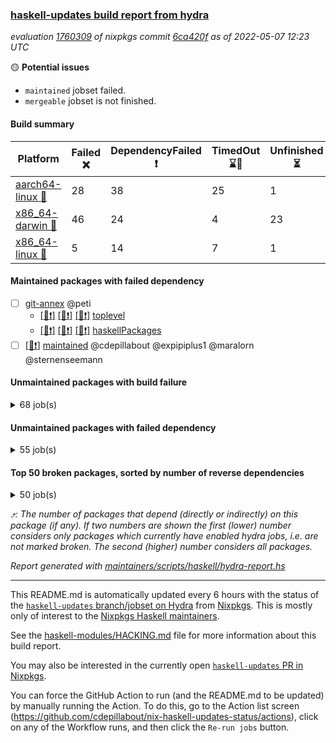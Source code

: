 ### [haskell-updates build report from hydra](https://hydra.nixos.org/jobset/nixpkgs/haskell-updates)
*evaluation [1760309](https://hydra.nixos.org/eval/1760309) of nixpkgs commit [6ca420f](https://github.com/NixOS/nixpkgs/commits/6ca420f7970bc686cce3be5debbd4cf16cfb112d) as of 2022-05-07 12:23 UTC*

:yellow_circle: **Potential issues**
  * `maintained` jobset failed.
  * `mergeable` jobset is not finished.

#### Build summary

 | Platform | Failed :x: | DependencyFailed :heavy_exclamation_mark: | TimedOut :hourglass::no_entry_sign: | Unfinished :hourglass_flowing_sand: | Success :heavy_check_mark: | 
 | --- | --- | --- | --- | --- | --- | 
 | [aarch64-linux :iphone:](https://hydra.nixos.org/eval/1760309?filter=.aarch64-linux) | 28 | 38 | 25 | 1 | 6189 | 
 | [x86_64-darwin :apple:](https://hydra.nixos.org/eval/1760309?filter=.x86_64-darwin) | 46 | 24 | 4 | 23 | 6126 | 
 | [x86_64-linux :penguin:](https://hydra.nixos.org/eval/1760309?filter=.x86_64-linux) | 5 | 14 | 7 | 1 | 6284 | 
#### Maintained packages with failed dependency
- [ ] [git-annex](https://hydra.nixos.org/eval/1760309?filter=git-annex) @peti
  - [[:iphone::heavy_exclamation_mark:]](https://hydra.nixos.org/build/175770029) [[:apple::heavy_exclamation_mark:]](https://hydra.nixos.org/build/175774902) [[:penguin::heavy_exclamation_mark:]](https://hydra.nixos.org/build/175769147) [toplevel](https://hydra.nixos.org/eval/1760309?filter=git-annex)
  - [[:iphone::heavy_exclamation_mark:]](https://hydra.nixos.org/build/175771526) [[:apple::heavy_exclamation_mark:]](https://hydra.nixos.org/build/175778487) [[:penguin::heavy_exclamation_mark:]](https://hydra.nixos.org/build/175776205) [haskellPackages](https://hydra.nixos.org/eval/1760309?filter=haskellPackages.git-annex)
- [ ] [[:penguin::heavy_exclamation_mark:]](https://hydra.nixos.org/build/175945032) [maintained](https://hydra.nixos.org/eval/1760309?filter=maintained) @cdepillabout @expipiplus1 @maralorn @sternenseemann
#### Unmaintained packages with build failure
<details><summary>68 job(s) </summary>

- [ ] [[:iphone::heavy_check_mark:]](https://hydra.nixos.org/build/175774500) [[:apple::x:]](https://hydra.nixos.org/build/175769244) [[:penguin::heavy_check_mark:]](https://hydra.nixos.org/build/175780585) [haskellPackages.di-core](https://hydra.nixos.org/eval/1760309?filter=haskellPackages.di-core)  :arrow_heading_up: 8 | 11
- [ ] [[:iphone::x:]](https://hydra.nixos.org/build/175779628) [[:apple::heavy_check_mark:]](https://hydra.nixos.org/build/175769973) [[:penguin::heavy_check_mark:]](https://hydra.nixos.org/build/175771168) [haskellPackages.OrderedBits](https://hydra.nixos.org/eval/1760309?filter=haskellPackages.OrderedBits)  :arrow_heading_up: 5 | 36
- [ ] [[:iphone::x:]](https://hydra.nixos.org/build/175771374) [[:apple::heavy_check_mark:]](https://hydra.nixos.org/build/175771665) [[:penguin::heavy_check_mark:]](https://hydra.nixos.org/build/175779433) [haskellPackages.hw-json-simd](https://hydra.nixos.org/eval/1760309?filter=haskellPackages.hw-json-simd)  :arrow_heading_up: 2 | 8
- [ ] [[:iphone::x:]](https://hydra.nixos.org/build/175770672) [[:apple::heavy_check_mark:]](https://hydra.nixos.org/build/175771523) [[:penguin::heavy_check_mark:]](https://hydra.nixos.org/build/175775405) [haskellPackages.hw-simd](https://hydra.nixos.org/eval/1760309?filter=haskellPackages.hw-simd)  :arrow_heading_up: 2 | 8
- [ ] [[:iphone::x:]](https://hydra.nixos.org/build/175771896) [[:apple::heavy_check_mark:]](https://hydra.nixos.org/build/175774583) [[:penguin::heavy_check_mark:]](https://hydra.nixos.org/build/175768569) [haskellPackages.linnet](https://hydra.nixos.org/eval/1760309?filter=haskellPackages.linnet)  :arrow_heading_up: 2 | 2
- [ ] [[:iphone::x:]](https://hydra.nixos.org/build/175779290) [[:apple::heavy_check_mark:]](https://hydra.nixos.org/build/175778076) [[:penguin::heavy_check_mark:]](https://hydra.nixos.org/build/175770355) [haskellPackages.quic](https://hydra.nixos.org/eval/1760309?filter=haskellPackages.quic)  :arrow_heading_up: 2 | 2
- [ ] [[:iphone::x:]](https://hydra.nixos.org/build/175772259) [[:apple::heavy_check_mark:]](https://hydra.nixos.org/build/175778700) [[:penguin::heavy_check_mark:]](https://hydra.nixos.org/build/175774472) [haskellPackages.acid-state](https://hydra.nixos.org/eval/1760309?filter=haskellPackages.acid-state)  :arrow_heading_up: 1 | 28
- [ ] [[:iphone::x:]](https://hydra.nixos.org/build/175422641) [[:apple::heavy_check_mark:]](https://hydra.nixos.org/build/175411153) [[:penguin::heavy_check_mark:]](https://hydra.nixos.org/build/175414588) [haskellPackages.freetype2](https://hydra.nixos.org/eval/1760309?filter=haskellPackages.freetype2)  :arrow_heading_up: 1 | 8
- [ ] [[:iphone::heavy_check_mark:]](https://hydra.nixos.org/build/175774111) [[:apple::x:]](https://hydra.nixos.org/build/175776487) [[:penguin::heavy_check_mark:]](https://hydra.nixos.org/build/175779788) [haskellPackages.free-vector-spaces](https://hydra.nixos.org/eval/1760309?filter=haskellPackages.free-vector-spaces)  :arrow_heading_up: 1 | 7
- [ ] [[:iphone::x:]](https://hydra.nixos.org/build/175407589) [[:apple::heavy_check_mark:]](https://hydra.nixos.org/build/175408814) [[:penguin::heavy_check_mark:]](https://hydra.nixos.org/build/175419959) [haskellPackages.long-double](https://hydra.nixos.org/eval/1760309?filter=haskellPackages.long-double)  :arrow_heading_up: 1 | 2
- [ ] [[:iphone::x:]](https://hydra.nixos.org/build/175407512) [[:apple::hourglass_flowing_sand:]](https://hydra.nixos.org/build/175414823) [[:penguin::heavy_check_mark:]](https://hydra.nixos.org/build/175421308) [haskellPackages.easytensor](https://hydra.nixos.org/eval/1760309?filter=haskellPackages.easytensor)  :arrow_heading_up: 1 | 1
- [ ] [[:iphone::heavy_check_mark:]](https://hydra.nixos.org/build/175773209) [[:apple::x:]](https://hydra.nixos.org/build/175770884) [[:penguin::heavy_check_mark:]](https://hydra.nixos.org/build/175777927) [haskellPackages.grab](https://hydra.nixos.org/eval/1760309?filter=haskellPackages.grab)  :arrow_heading_up: 1 | 1
- [ ] [[:iphone::x:]](https://hydra.nixos.org/build/175774083) [[:apple::heavy_check_mark:]](https://hydra.nixos.org/build/175775916) [[:penguin::heavy_check_mark:]](https://hydra.nixos.org/build/175775475) [haskellPackages.kazura-queue](https://hydra.nixos.org/eval/1760309?filter=haskellPackages.kazura-queue)  :arrow_heading_up: 1 | 1
- [ ] [[:iphone::x:]](https://hydra.nixos.org/build/175416706) [[:apple::heavy_check_mark:]](https://hydra.nixos.org/build/175412531) [[:penguin::heavy_check_mark:]](https://hydra.nixos.org/build/175406586) [haskellPackages.nlopt-haskell](https://hydra.nixos.org/eval/1760309?filter=haskellPackages.nlopt-haskell)  :arrow_heading_up: 1 | 1
- [ ] [[:iphone::x:]](https://hydra.nixos.org/build/175776546) [[:apple::heavy_check_mark:]](https://hydra.nixos.org/build/175773508) [[:penguin::heavy_check_mark:]](https://hydra.nixos.org/build/175777903) [haskellPackages.swisstable](https://hydra.nixos.org/eval/1760309?filter=haskellPackages.swisstable)  :arrow_heading_up: 1 | 1
- [ ] [[:iphone::x:]](https://hydra.nixos.org/build/175419597) [[:apple::heavy_check_mark:]](https://hydra.nixos.org/build/175423457) [[:penguin::heavy_check_mark:]](https://hydra.nixos.org/build/175412642) [haskellPackages.unicode-properties](https://hydra.nixos.org/eval/1760309?filter=haskellPackages.unicode-properties)  :arrow_heading_up: 1 | 1
- [ ] [[:iphone::heavy_check_mark:]](https://hydra.nixos.org/build/175780663) [[:apple::x:]](https://hydra.nixos.org/build/175770603) [[:penguin::heavy_check_mark:]](https://hydra.nixos.org/build/175779764) [haskellPackages.zip](https://hydra.nixos.org/eval/1760309?filter=haskellPackages.zip)  :arrow_heading_up: 0 | 5
- [ ] [[:iphone::heavy_check_mark:]](https://hydra.nixos.org/build/175768701) [[:apple::x:]](https://hydra.nixos.org/build/175774561) [[:penguin::heavy_check_mark:]](https://hydra.nixos.org/build/175774819) [haskellPackages.PyF](https://hydra.nixos.org/eval/1760309?filter=haskellPackages.PyF)  :arrow_heading_up: 0 | 4
- [ ] [[:iphone::heavy_check_mark:]](https://hydra.nixos.org/build/175420847) [[:apple::x:]](https://hydra.nixos.org/build/175418644) [[:penguin::heavy_check_mark:]](https://hydra.nixos.org/build/175418034) [haskellPackages.hmidi](https://hydra.nixos.org/eval/1760309?filter=haskellPackages.hmidi)  :arrow_heading_up: 0 | 4
- [ ] [[:iphone::heavy_check_mark:]](https://hydra.nixos.org/build/175775809) [[:apple::x:]](https://hydra.nixos.org/build/175773495) [[:penguin::heavy_check_mark:]](https://hydra.nixos.org/build/175778326) [haskellPackages.posix-socket](https://hydra.nixos.org/eval/1760309?filter=haskellPackages.posix-socket)  :arrow_heading_up: 0 | 2
- [ ] [[:iphone::x:]](https://hydra.nixos.org/build/175772183) [[:apple::x:]](https://hydra.nixos.org/build/175771767) [[:penguin::x:]](https://hydra.nixos.org/build/175778428) [haskellPackages.alfred-margaret](https://hydra.nixos.org/eval/1760309?filter=haskellPackages.alfred-margaret)  :arrow_heading_up: 0 | 1
- [ ] [[:iphone::x:]](https://hydra.nixos.org/build/175770133) [[:apple::hourglass_flowing_sand:]](https://hydra.nixos.org/build/175769004) [[:penguin::x:]](https://hydra.nixos.org/build/175771978) [haskellPackages.dbmigrations](https://hydra.nixos.org/eval/1760309?filter=haskellPackages.dbmigrations)  :arrow_heading_up: 0 | 1
- [ ] [[:iphone::heavy_check_mark:]](https://hydra.nixos.org/build/175778766) [[:apple::x:]](https://hydra.nixos.org/build/175780535) [[:penguin::heavy_check_mark:]](https://hydra.nixos.org/build/175775472) [haskellPackages.gi-gdkx11](https://hydra.nixos.org/eval/1760309?filter=haskellPackages.gi-gdkx11)  :arrow_heading_up: 0 | 1
- [ ] [[:iphone::heavy_check_mark:]](https://hydra.nixos.org/build/175772547) [[:apple::x:]](https://hydra.nixos.org/build/175774177) [[:penguin::heavy_check_mark:]](https://hydra.nixos.org/build/175773425) [haskellPackages.hmatrix-morpheus](https://hydra.nixos.org/eval/1760309?filter=haskellPackages.hmatrix-morpheus)  :arrow_heading_up: 0 | 1
- [ ] [[:iphone::heavy_check_mark:]](https://hydra.nixos.org/build/175408395) [[:apple::x:]](https://hydra.nixos.org/build/175409175) [[:penguin::heavy_check_mark:]](https://hydra.nixos.org/build/175409639) [haskellPackages.huckleberry](https://hydra.nixos.org/eval/1760309?filter=haskellPackages.huckleberry)  :arrow_heading_up: 0 | 1
- [ ] [[:iphone::x:]](https://hydra.nixos.org/build/175411615) [[:apple::heavy_check_mark:]](https://hydra.nixos.org/build/175423220) [[:penguin::heavy_check_mark:]](https://hydra.nixos.org/build/175411596) [haskellPackages.picosat](https://hydra.nixos.org/eval/1760309?filter=haskellPackages.picosat)  :arrow_heading_up: 0 | 1
- [ ] [[:iphone::heavy_check_mark:]](https://hydra.nixos.org/build/175415095) [[:apple::x:]](https://hydra.nixos.org/build/175419099) [[:penguin::heavy_check_mark:]](https://hydra.nixos.org/build/175415572) [haskellPackages.select](https://hydra.nixos.org/eval/1760309?filter=haskellPackages.select)  :arrow_heading_up: 0 | 1
- [ ] [[:iphone::heavy_check_mark:]](https://hydra.nixos.org/build/175774215) [[:apple::x:]](https://hydra.nixos.org/build/175777564) [[:penguin::heavy_check_mark:]](https://hydra.nixos.org/build/175778717) [haskellPackages.sysinfo](https://hydra.nixos.org/eval/1760309?filter=haskellPackages.sysinfo)  :arrow_heading_up: 0 | 1
- [ ] [[:iphone::heavy_check_mark:]](https://hydra.nixos.org/build/175771925) [[:apple::x:]](https://hydra.nixos.org/build/175773844) [[:penguin::heavy_check_mark:]](https://hydra.nixos.org/build/175779426) [haskellPackages.FractalArt](https://hydra.nixos.org/eval/1760309?filter=haskellPackages.FractalArt) 
- [ ] [[:iphone::x:]](https://hydra.nixos.org/build/175774905) [[:apple::x:]](https://hydra.nixos.org/build/175776530) [[:penguin::x:]](https://hydra.nixos.org/build/175773749) [haskellPackages.HangmanAscii](https://hydra.nixos.org/eval/1760309?filter=haskellPackages.HangmanAscii) 
- [ ] [[:iphone::x:]](https://hydra.nixos.org/build/175419965) [[:apple::heavy_check_mark:]](https://hydra.nixos.org/build/175422867) [[:penguin::heavy_check_mark:]](https://hydra.nixos.org/build/175414993) [haskellPackages.HsASA](https://hydra.nixos.org/eval/1760309?filter=haskellPackages.HsASA) 
- [ ] [[:iphone::heavy_check_mark:]](https://hydra.nixos.org/build/175769965) [[:apple::x:]](https://hydra.nixos.org/build/175778036) [[:penguin::heavy_check_mark:]](https://hydra.nixos.org/build/175780233) [haskellPackages.chiphunk](https://hydra.nixos.org/eval/1760309?filter=haskellPackages.chiphunk) 
- [ ] [[:iphone::x:]](https://hydra.nixos.org/build/175769517) [[:apple::heavy_check_mark:]](https://hydra.nixos.org/build/175774782) [[:penguin::heavy_check_mark:]](https://hydra.nixos.org/build/175775566) [haskellPackages.comfort-fftw](https://hydra.nixos.org/eval/1760309?filter=haskellPackages.comfort-fftw) 
- [ ] [[:iphone::heavy_check_mark:]](https://hydra.nixos.org/build/175772461) [[:apple::x:]](https://hydra.nixos.org/build/175780416) [[:penguin::heavy_check_mark:]](https://hydra.nixos.org/build/175777931) [haskellPackages.diskhash](https://hydra.nixos.org/eval/1760309?filter=haskellPackages.diskhash) 
- [ ] [[:iphone::heavy_check_mark:]](https://hydra.nixos.org/build/175417361) [[:apple::x:]](https://hydra.nixos.org/build/175413515) [[:penguin::heavy_check_mark:]](https://hydra.nixos.org/build/175422991) [haskellPackages.fudgets](https://hydra.nixos.org/eval/1760309?filter=haskellPackages.fudgets) 
- [ ] [[:iphone::heavy_check_mark:]](https://hydra.nixos.org/build/175776779) [[:apple::x:]](https://hydra.nixos.org/build/175775787) [[:penguin::heavy_check_mark:]](https://hydra.nixos.org/build/175769696) [haskellPackages.gerrit](https://hydra.nixos.org/eval/1760309?filter=haskellPackages.gerrit) 
- [ ] [[:iphone::heavy_check_mark:]](https://hydra.nixos.org/build/175406057) [[:apple::x:]](https://hydra.nixos.org/build/175410960) [[:penguin::heavy_check_mark:]](https://hydra.nixos.org/build/175406261) [haskellPackages.ghc-gc-hook](https://hydra.nixos.org/eval/1760309?filter=haskellPackages.ghc-gc-hook) 
- [ ] [[:apple::x:]](https://hydra.nixos.org/build/175776537) [haskellPackages.gi-gtkosxapplication](https://hydra.nixos.org/eval/1760309?filter=haskellPackages.gi-gtkosxapplication) 
- [ ] [[:iphone::x:]](https://hydra.nixos.org/build/175406342) [[:penguin::heavy_check_mark:]](https://hydra.nixos.org/build/175417328) [haskellPackages.gnome-keyring](https://hydra.nixos.org/eval/1760309?filter=haskellPackages.gnome-keyring) 
- [ ] [[:apple::x:]](https://hydra.nixos.org/build/175770213) [haskellPackages.gtk-mac-integration](https://hydra.nixos.org/eval/1760309?filter=haskellPackages.gtk-mac-integration) 
- [ ] [[:iphone::heavy_check_mark:]](https://hydra.nixos.org/build/175772925) [[:apple::x:]](https://hydra.nixos.org/build/175772316) [[:penguin::heavy_check_mark:]](https://hydra.nixos.org/build/175772252) [haskellPackages.gtk-traymanager](https://hydra.nixos.org/eval/1760309?filter=haskellPackages.gtk-traymanager) 
- [ ] [[:apple::x:]](https://hydra.nixos.org/build/175777883) [haskellPackages.gtk3-mac-integration](https://hydra.nixos.org/eval/1760309?filter=haskellPackages.gtk3-mac-integration) 
- [ ] [[:iphone::heavy_check_mark:]](https://hydra.nixos.org/build/175408271) [[:apple::x:]](https://hydra.nixos.org/build/175412729) [[:penguin::heavy_check_mark:]](https://hydra.nixos.org/build/175421059) [haskellPackages.hid](https://hydra.nixos.org/eval/1760309?filter=haskellPackages.hid) 
- [ ] [[:iphone::heavy_check_mark:]](https://hydra.nixos.org/build/175769737) [[:apple::x:]](https://hydra.nixos.org/build/175779876) [[:penguin::heavy_check_mark:]](https://hydra.nixos.org/build/175769196) [haskellPackages.hinotify-conduit](https://hydra.nixos.org/eval/1760309?filter=haskellPackages.hinotify-conduit) 
- [ ] [[:iphone::x:]](https://hydra.nixos.org/build/175773823) [[:apple::x:]](https://hydra.nixos.org/build/175777838) [[:penguin::heavy_check_mark:]](https://hydra.nixos.org/build/175776242) [haskellPackages.hssh](https://hydra.nixos.org/eval/1760309?filter=haskellPackages.hssh) 
- [ ] [[:iphone::heavy_check_mark:]](https://hydra.nixos.org/build/175407111) [[:apple::x:]](https://hydra.nixos.org/build/175421457) [[:penguin::heavy_check_mark:]](https://hydra.nixos.org/build/175412693) [haskellPackages.hsshellscript](https://hydra.nixos.org/eval/1760309?filter=haskellPackages.hsshellscript) 
- [ ] [[:iphone::heavy_check_mark:]](https://hydra.nixos.org/build/175769492) [[:apple::x:]](https://hydra.nixos.org/build/175780093) [[:penguin::heavy_check_mark:]](https://hydra.nixos.org/build/175769080) [haskellPackages.ipcvar](https://hydra.nixos.org/eval/1760309?filter=haskellPackages.ipcvar) 
- [ ] [[:iphone::x:]](https://hydra.nixos.org/build/175772532) [[:apple::heavy_check_mark:]](https://hydra.nixos.org/build/175772644) [[:penguin::heavy_check_mark:]](https://hydra.nixos.org/build/175777272) [haskellPackages.jammittools](https://hydra.nixos.org/eval/1760309?filter=haskellPackages.jammittools) 
- [ ] [[:iphone::x:]](https://hydra.nixos.org/build/175779362) [[:apple::x:]](https://hydra.nixos.org/build/175780350) [[:penguin::x:]](https://hydra.nixos.org/build/175776742) [haskellPackages.layout-rules](https://hydra.nixos.org/eval/1760309?filter=haskellPackages.layout-rules) 
- [ ] [[:iphone::heavy_check_mark:]](https://hydra.nixos.org/build/175416312) [[:apple::x:]](https://hydra.nixos.org/build/175418511) [[:penguin::heavy_check_mark:]](https://hydra.nixos.org/build/175417416) [haskellPackages.linux-framebuffer](https://hydra.nixos.org/eval/1760309?filter=haskellPackages.linux-framebuffer) 
- [ ] [[:iphone::heavy_check_mark:]](https://hydra.nixos.org/build/175774996) [[:apple::x:]](https://hydra.nixos.org/build/175778031) [[:penguin::heavy_check_mark:]](https://hydra.nixos.org/build/175776067) [haskellPackages.mediawiki2latex](https://hydra.nixos.org/eval/1760309?filter=haskellPackages.mediawiki2latex) 
- [ ] [[:iphone::heavy_check_mark:]](https://hydra.nixos.org/build/175771910) [[:apple::x:]](https://hydra.nixos.org/build/175769666) [[:penguin::heavy_check_mark:]](https://hydra.nixos.org/build/175773537) [haskellPackages.mercury-api](https://hydra.nixos.org/eval/1760309?filter=haskellPackages.mercury-api) 
- [ ] [[:iphone::heavy_check_mark:]](https://hydra.nixos.org/build/175775794) [[:apple::x:]](https://hydra.nixos.org/build/175780431) [[:penguin::heavy_check_mark:]](https://hydra.nixos.org/build/175777885) [haskellPackages.nano-cryptr](https://hydra.nixos.org/eval/1760309?filter=haskellPackages.nano-cryptr) 
- [ ] [[:iphone::heavy_check_mark:]](https://hydra.nixos.org/build/175769659) [[:apple::x:]](https://hydra.nixos.org/build/175770596) [[:penguin::heavy_check_mark:]](https://hydra.nixos.org/build/175774974) [haskellPackages.persistent-pagination](https://hydra.nixos.org/eval/1760309?filter=haskellPackages.persistent-pagination) 
- [ ] [[:iphone::heavy_check_mark:]](https://hydra.nixos.org/build/175776860) [[:apple::x:]](https://hydra.nixos.org/build/175780263) [[:penguin::heavy_check_mark:]](https://hydra.nixos.org/build/175777409) [haskellPackages.phatsort](https://hydra.nixos.org/eval/1760309?filter=haskellPackages.phatsort) 
- [ ] [[:iphone::heavy_check_mark:]](https://hydra.nixos.org/build/175775951) [[:apple::x:]](https://hydra.nixos.org/build/175780006) [[:penguin::heavy_check_mark:]](https://hydra.nixos.org/build/175778678) [haskellPackages.ping-wrapper](https://hydra.nixos.org/eval/1760309?filter=haskellPackages.ping-wrapper) 
- [ ] [[:iphone::x:]](https://hydra.nixos.org/build/175771360) [[:apple::x:]](https://hydra.nixos.org/build/175777536) [[:penguin::x:]](https://hydra.nixos.org/build/175780757) [haskellPackages.podenv](https://hydra.nixos.org/eval/1760309?filter=haskellPackages.podenv) 
- [ ] [[:iphone::heavy_check_mark:]](https://hydra.nixos.org/build/175770992) [[:apple::x:]](https://hydra.nixos.org/build/175773091) [[:penguin::heavy_check_mark:]](https://hydra.nixos.org/build/175776014) [haskellPackages.posix-timer](https://hydra.nixos.org/eval/1760309?filter=haskellPackages.posix-timer) 
- [ ] [[:iphone::heavy_check_mark:]](https://hydra.nixos.org/build/175774520) [[:apple::x:]](https://hydra.nixos.org/build/175772140) [[:penguin::heavy_check_mark:]](https://hydra.nixos.org/build/175778818) [haskellPackages.pthread](https://hydra.nixos.org/eval/1760309?filter=haskellPackages.pthread) 
- [ ] [[:iphone::heavy_check_mark:]](https://hydra.nixos.org/build/175776306) [[:apple::x:]](https://hydra.nixos.org/build/175771352) [[:penguin::heavy_check_mark:]](https://hydra.nixos.org/build/175770467) [haskellPackages.reserve](https://hydra.nixos.org/eval/1760309?filter=haskellPackages.reserve) 
- [ ] [[:iphone::x:]](https://hydra.nixos.org/build/175406350) [[:apple::heavy_check_mark:]](https://hydra.nixos.org/build/175410386) [[:penguin::heavy_check_mark:]](https://hydra.nixos.org/build/175409594) [haskellPackages.risc386](https://hydra.nixos.org/eval/1760309?filter=haskellPackages.risc386) 
- [ ] [[:iphone::heavy_check_mark:]](https://hydra.nixos.org/build/175424721) [[:apple::x:]](https://hydra.nixos.org/build/175406163) [[:penguin::heavy_check_mark:]](https://hydra.nixos.org/build/175413241) [haskellPackages.shared-memory](https://hydra.nixos.org/eval/1760309?filter=haskellPackages.shared-memory) 
- [ ] [[:iphone::heavy_check_mark:]](https://hydra.nixos.org/build/175770354) [[:apple::x:]](https://hydra.nixos.org/build/175770070) [[:penguin::hourglass::no_entry_sign:]](https://hydra.nixos.org/build/175779376) [haskellPackages.skews](https://hydra.nixos.org/eval/1760309?filter=haskellPackages.skews) 
- [ ] [[:iphone::x:]](https://hydra.nixos.org/build/175774409) [[:apple::x:]](https://hydra.nixos.org/build/175774040) [[:penguin::heavy_check_mark:]](https://hydra.nixos.org/build/175778604) [haskellPackages.slugify](https://hydra.nixos.org/eval/1760309?filter=haskellPackages.slugify) 
- [ ] [[:iphone::heavy_check_mark:]](https://hydra.nixos.org/build/175769814) [[:apple::x:]](https://hydra.nixos.org/build/175774789) [[:penguin::heavy_check_mark:]](https://hydra.nixos.org/build/175777684) [haskellPackages.tailfile-hinotify](https://hydra.nixos.org/eval/1760309?filter=haskellPackages.tailfile-hinotify) 
- [ ] [[:iphone::x:]](https://hydra.nixos.org/build/175413577) [[:apple::heavy_check_mark:]](https://hydra.nixos.org/build/175413612) [[:penguin::heavy_check_mark:]](https://hydra.nixos.org/build/175419261) [haskellPackages.wiringPi](https://hydra.nixos.org/eval/1760309?filter=haskellPackages.wiringPi) 
- [ ] [[:iphone::x:]](https://hydra.nixos.org/build/175423380) [[:apple::heavy_check_mark:]](https://hydra.nixos.org/build/175413613) [[:penguin::heavy_check_mark:]](https://hydra.nixos.org/build/175409244) [haskellPackages.x86-64bit](https://hydra.nixos.org/eval/1760309?filter=haskellPackages.x86-64bit) 
- [ ] [[:iphone::heavy_check_mark:]](https://hydra.nixos.org/build/175421952) [[:apple::x:]](https://hydra.nixos.org/build/175410896) [[:penguin::heavy_check_mark:]](https://hydra.nixos.org/build/175409358) [haskellPackages.zot](https://hydra.nixos.org/eval/1760309?filter=haskellPackages.zot) 
</details>

#### Unmaintained packages with failed dependency
<details><summary>55 job(s) </summary>

- [ ] [[:iphone::heavy_check_mark:]](https://hydra.nixos.org/build/175773860) [[:apple::heavy_exclamation_mark:]](https://hydra.nixos.org/build/175774444) [[:penguin::heavy_check_mark:]](https://hydra.nixos.org/build/175769555) [haskellPackages.di-handle](https://hydra.nixos.org/eval/1760309?filter=haskellPackages.di-handle)  :arrow_heading_up: 6 | 9
- [ ] [[:iphone::heavy_check_mark:]](https://hydra.nixos.org/build/175778795) [[:apple::heavy_exclamation_mark:]](https://hydra.nixos.org/build/175769938) [[:penguin::heavy_check_mark:]](https://hydra.nixos.org/build/175769457) [haskellPackages.di-monad](https://hydra.nixos.org/eval/1760309?filter=haskellPackages.di-monad)  :arrow_heading_up: 6 | 9
- [ ] [[:iphone::heavy_check_mark:]](https://hydra.nixos.org/build/175779011) [[:apple::heavy_exclamation_mark:]](https://hydra.nixos.org/build/175773567) [[:penguin::heavy_check_mark:]](https://hydra.nixos.org/build/175779105) [haskellPackages.di-df1](https://hydra.nixos.org/eval/1760309?filter=haskellPackages.di-df1)  :arrow_heading_up: 5 | 8
- [ ] [[:iphone::heavy_exclamation_mark:]](https://hydra.nixos.org/build/175775246) [[:apple::heavy_check_mark:]](https://hydra.nixos.org/build/175773195) [[:penguin::heavy_check_mark:]](https://hydra.nixos.org/build/175772152) [haskellPackages.PrimitiveArray](https://hydra.nixos.org/eval/1760309?filter=haskellPackages.PrimitiveArray)  :arrow_heading_up: 4 | 35
- [ ] [[:iphone::heavy_exclamation_mark:]](https://hydra.nixos.org/build/175777504) [[:apple::heavy_check_mark:]](https://hydra.nixos.org/build/175776535) [[:penguin::heavy_check_mark:]](https://hydra.nixos.org/build/175780358) [haskellPackages.BiobaseTypes](https://hydra.nixos.org/eval/1760309?filter=haskellPackages.BiobaseTypes)  :arrow_heading_up: 3 | 21
- [ ] [[:iphone::heavy_exclamation_mark:]](https://hydra.nixos.org/build/175773396) [[:apple::heavy_check_mark:]](https://hydra.nixos.org/build/175773926) [[:penguin::heavy_check_mark:]](https://hydra.nixos.org/build/175779075) [haskellPackages.BiobaseENA](https://hydra.nixos.org/eval/1760309?filter=haskellPackages.BiobaseENA)  :arrow_heading_up: 1 | 18
- [ ] [[:iphone::heavy_check_mark:]](https://hydra.nixos.org/build/175773096) [[:apple::heavy_exclamation_mark:]](https://hydra.nixos.org/build/175775283) [[:penguin::heavy_check_mark:]](https://hydra.nixos.org/build/175777586) [haskellPackages.di-polysemy](https://hydra.nixos.org/eval/1760309?filter=haskellPackages.di-polysemy)  :arrow_heading_up: 1 | 4
- [ ] [hoogle](https://hydra.nixos.org/eval/1760309?filter=hoogle)  :arrow_heading_up: 1 | 2
  - [[:iphone::heavy_check_mark:]](https://hydra.nixos.org/build/175769729) [[:apple::heavy_check_mark:]](https://hydra.nixos.org/build/175778206) [[:penguin::heavy_check_mark:]](https://hydra.nixos.org/build/175775737) [haskell.packages.ghc8107](https://hydra.nixos.org/eval/1760309?filter=haskell.packages.ghc8107.hoogle)
  - [[:iphone::heavy_check_mark:]](https://hydra.nixos.org/build/175778033) [[:apple::heavy_check_mark:]](https://hydra.nixos.org/build/175776732) [[:penguin::heavy_check_mark:]](https://hydra.nixos.org/build/175776154) [haskell.packages.ghc884](https://hydra.nixos.org/eval/1760309?filter=haskell.packages.ghc884.hoogle)
  - [[:iphone::heavy_check_mark:]](https://hydra.nixos.org/build/175768582) [[:apple::heavy_check_mark:]](https://hydra.nixos.org/build/175778501) [[:penguin::heavy_check_mark:]](https://hydra.nixos.org/build/175774035) [haskell.packages.ghc902](https://hydra.nixos.org/eval/1760309?filter=haskell.packages.ghc902.hoogle)
  - [[:iphone::heavy_exclamation_mark:]](https://hydra.nixos.org/build/175775447) [[:apple::heavy_check_mark:]](https://hydra.nixos.org/build/175774151) [[:penguin::heavy_check_mark:]](https://hydra.nixos.org/build/175772095) [haskell.packages.ghc922](https://hydra.nixos.org/eval/1760309?filter=haskell.packages.ghc922.hoogle)
  - [[:iphone::heavy_check_mark:]](https://hydra.nixos.org/build/175777540) [[:apple::heavy_check_mark:]](https://hydra.nixos.org/build/175772065) [[:penguin::heavy_check_mark:]](https://hydra.nixos.org/build/175774289) [haskellPackages](https://hydra.nixos.org/eval/1760309?filter=haskellPackages.hoogle)
- [ ] [[:iphone::heavy_exclamation_mark:]](https://hydra.nixos.org/build/175770563) [[:penguin::heavy_exclamation_mark:]](https://hydra.nixos.org/build/175770651) [haskellPackages.hbro](https://hydra.nixos.org/eval/1760309?filter=haskellPackages.hbro)  :arrow_heading_up: 1 | 1
- [ ] [[:iphone::heavy_exclamation_mark:]](https://hydra.nixos.org/build/175779522) [[:apple::heavy_check_mark:]](https://hydra.nixos.org/build/175779550) [[:penguin::heavy_check_mark:]](https://hydra.nixos.org/build/175772053) [haskellPackages.http3](https://hydra.nixos.org/eval/1760309?filter=haskellPackages.http3)  :arrow_heading_up: 1 | 1
- [ ] [[:iphone::heavy_check_mark:]](https://hydra.nixos.org/build/175770431) [[:apple::heavy_exclamation_mark:]](https://hydra.nixos.org/build/175774957) [[:penguin::heavy_check_mark:]](https://hydra.nixos.org/build/175779080) [haskellPackages.moto](https://hydra.nixos.org/eval/1760309?filter=haskellPackages.moto)  :arrow_heading_up: 1 | 1
- [ ] [[:iphone::heavy_check_mark:]](https://hydra.nixos.org/build/175774890) [[:apple::heavy_exclamation_mark:]](https://hydra.nixos.org/build/175775987) [[:penguin::hourglass::no_entry_sign:]](https://hydra.nixos.org/build/175776606) [haskellPackages.wss-client](https://hydra.nixos.org/eval/1760309?filter=haskellPackages.wss-client)  :arrow_heading_up: 1 | 1
- [ ] [[:iphone::heavy_exclamation_mark:]](https://hydra.nixos.org/build/175776557) [[:apple::heavy_check_mark:]](https://hydra.nixos.org/build/175769438) [[:penguin::heavy_check_mark:]](https://hydra.nixos.org/build/175773308) [haskellPackages.BiobaseXNA](https://hydra.nixos.org/eval/1760309?filter=haskellPackages.BiobaseXNA)  :arrow_heading_up: 0 | 17
- [ ] [[:iphone::heavy_exclamation_mark:]](https://hydra.nixos.org/build/175778575) [[:apple::heavy_check_mark:]](https://hydra.nixos.org/build/175780114) [[:penguin::heavy_check_mark:]](https://hydra.nixos.org/build/175778947) [haskellPackages.hw-json-standard-cursor](https://hydra.nixos.org/eval/1760309?filter=haskellPackages.hw-json-standard-cursor)  :arrow_heading_up: 0 | 6
- [ ] [[:iphone::heavy_exclamation_mark:]](https://hydra.nixos.org/build/175777970) [[:apple::heavy_check_mark:]](https://hydra.nixos.org/build/175770050) [[:penguin::heavy_check_mark:]](https://hydra.nixos.org/build/175774821) [haskellPackages.hw-json-simple-cursor](https://hydra.nixos.org/eval/1760309?filter=haskellPackages.hw-json-simple-cursor)  :arrow_heading_up: 0 | 4
- [ ] [[:iphone::heavy_exclamation_mark:]](https://hydra.nixos.org/build/175776115) [[:apple::heavy_check_mark:]](https://hydra.nixos.org/build/175780131) [[:penguin::heavy_check_mark:]](https://hydra.nixos.org/build/175773834) [haskellPackages.BiobaseFasta](https://hydra.nixos.org/eval/1760309?filter=haskellPackages.BiobaseFasta)  :arrow_heading_up: 0 | 3
- [ ] [[:iphone::heavy_exclamation_mark:]](https://hydra.nixos.org/build/175776793) [[:apple::heavy_check_mark:]](https://hydra.nixos.org/build/175772027) [[:penguin::heavy_check_mark:]](https://hydra.nixos.org/build/175769780) [haskellPackages.hw-dsv](https://hydra.nixos.org/eval/1760309?filter=haskellPackages.hw-dsv)  :arrow_heading_up: 0 | 3
- [ ] [[:iphone::heavy_check_mark:]](https://hydra.nixos.org/build/175779557) [[:apple::heavy_exclamation_mark:]](https://hydra.nixos.org/build/175775095) [[:penguin::heavy_check_mark:]](https://hydra.nixos.org/build/175777994) [haskellPackages.di](https://hydra.nixos.org/eval/1760309?filter=haskellPackages.di)  :arrow_heading_up: 0 | 2
- [ ] [[:iphone::heavy_check_mark:]](https://hydra.nixos.org/build/175768815) [[:apple::heavy_exclamation_mark:]](https://hydra.nixos.org/build/175776872) [[:penguin::heavy_check_mark:]](https://hydra.nixos.org/build/175779142) [haskellPackages.dde](https://hydra.nixos.org/eval/1760309?filter=haskellPackages.dde)  :arrow_heading_up: 0 | 1
- [ ] [[:iphone::heavy_exclamation_mark:]](https://hydra.nixos.org/build/175776490) [[:apple::heavy_exclamation_mark:]](https://hydra.nixos.org/build/175771040) [[:penguin::heavy_exclamation_mark:]](https://hydra.nixos.org/build/175771678) [haskellPackages.GuiHaskell](https://hydra.nixos.org/eval/1760309?filter=haskellPackages.GuiHaskell) 
- [ ] [[:iphone::heavy_exclamation_mark:]](https://hydra.nixos.org/build/175777484) [[:apple::heavy_exclamation_mark:]](https://hydra.nixos.org/build/175778047) [[:penguin::heavy_exclamation_mark:]](https://hydra.nixos.org/build/175768796) [haskellPackages.HPlot](https://hydra.nixos.org/eval/1760309?filter=haskellPackages.HPlot) 
- [ ] [[:iphone::heavy_exclamation_mark:]](https://hydra.nixos.org/build/175778886) [[:apple::heavy_check_mark:]](https://hydra.nixos.org/build/175775413) [[:penguin::heavy_check_mark:]](https://hydra.nixos.org/build/175768819) [haskellPackages.align-audio](https://hydra.nixos.org/eval/1760309?filter=haskellPackages.align-audio) 
- [ ] [[:iphone::heavy_exclamation_mark:]](https://hydra.nixos.org/build/175772530) [[:apple::heavy_exclamation_mark:]](https://hydra.nixos.org/build/175778633) [[:penguin::heavy_exclamation_mark:]](https://hydra.nixos.org/build/175771634) [haskellPackages.bluetile](https://hydra.nixos.org/eval/1760309?filter=haskellPackages.bluetile) 
- [ ] [[:iphone::heavy_exclamation_mark:]](https://hydra.nixos.org/build/175410722) [[:apple::hourglass_flowing_sand:]](https://hydra.nixos.org/build/175416239) [[:penguin::heavy_check_mark:]](https://hydra.nixos.org/build/175413979) [haskellPackages.easytensor-vulkan](https://hydra.nixos.org/eval/1760309?filter=haskellPackages.easytensor-vulkan) 
- [ ] [[:iphone::heavy_exclamation_mark:]](https://hydra.nixos.org/build/175776492) [[:apple::heavy_exclamation_mark:]](https://hydra.nixos.org/build/175770526) [[:penguin::heavy_exclamation_mark:]](https://hydra.nixos.org/build/175776290) [haskellPackages.gladexml-accessor](https://hydra.nixos.org/eval/1760309?filter=haskellPackages.gladexml-accessor) 
- [ ] [[:iphone::heavy_check_mark:]](https://hydra.nixos.org/build/175770960) [[:apple::heavy_exclamation_mark:]](https://hydra.nixos.org/build/175771188) [[:penguin::heavy_check_mark:]](https://hydra.nixos.org/build/175773838) [haskellPackages.grab-form](https://hydra.nixos.org/eval/1760309?filter=haskellPackages.grab-form) 
- [ ] [[:iphone::heavy_exclamation_mark:]](https://hydra.nixos.org/build/175772537) [[:apple::heavy_exclamation_mark:]](https://hydra.nixos.org/build/175770708) [[:penguin::heavy_exclamation_mark:]](https://hydra.nixos.org/build/175769324) [haskellPackages.gtk2hs-cast-glade](https://hydra.nixos.org/eval/1760309?filter=haskellPackages.gtk2hs-cast-glade) 
- [ ] [[:iphone::heavy_exclamation_mark:]](https://hydra.nixos.org/build/175421924) [[:apple::heavy_check_mark:]](https://hydra.nixos.org/build/175417864) [[:penguin::heavy_check_mark:]](https://hydra.nixos.org/build/175410122) [haskellPackages.harfbuzz-pure](https://hydra.nixos.org/eval/1760309?filter=haskellPackages.harfbuzz-pure) 
- [ ] [[:iphone::heavy_exclamation_mark:]](https://hydra.nixos.org/build/175778638) [[:penguin::heavy_exclamation_mark:]](https://hydra.nixos.org/build/175777554) [haskellPackages.hbro-contrib](https://hydra.nixos.org/eval/1760309?filter=haskellPackages.hbro-contrib) 
- [ ] [[:iphone::heavy_exclamation_mark:]](https://hydra.nixos.org/build/175770034) [[:apple::heavy_check_mark:]](https://hydra.nixos.org/build/175771296) [[:penguin::heavy_check_mark:]](https://hydra.nixos.org/build/175768631) [haskellPackages.hmatrix-nlopt](https://hydra.nixos.org/eval/1760309?filter=haskellPackages.hmatrix-nlopt) 
- [ ] [[:iphone::heavy_exclamation_mark:]](https://hydra.nixos.org/build/175770853) [[:apple::heavy_check_mark:]](https://hydra.nixos.org/build/175776726) [[:penguin::heavy_check_mark:]](https://hydra.nixos.org/build/175779714) [haskellPackages.hriemann](https://hydra.nixos.org/eval/1760309?filter=haskellPackages.hriemann) 
- [ ] [[:iphone::heavy_exclamation_mark:]](https://hydra.nixos.org/build/175779116) [[:apple::heavy_check_mark:]](https://hydra.nixos.org/build/175777557) [[:penguin::heavy_check_mark:]](https://hydra.nixos.org/build/175776150) [haskellPackages.hs-swisstable-hashtables-class](https://hydra.nixos.org/eval/1760309?filter=haskellPackages.hs-swisstable-hashtables-class) 
- [ ] [[:iphone::heavy_exclamation_mark:]](https://hydra.nixos.org/build/175769400) [[:apple::heavy_exclamation_mark:]](https://hydra.nixos.org/build/175772406) [[:penguin::heavy_exclamation_mark:]](https://hydra.nixos.org/build/175771722) [haskellPackages.hstzaar](https://hydra.nixos.org/eval/1760309?filter=haskellPackages.hstzaar) 
- [ ] [[:iphone::heavy_exclamation_mark:]](https://hydra.nixos.org/build/175768793) [[:apple::heavy_check_mark:]](https://hydra.nixos.org/build/175768612) [[:penguin::heavy_check_mark:]](https://hydra.nixos.org/build/175779378) [haskellPackages.hw-simd-cli](https://hydra.nixos.org/eval/1760309?filter=haskellPackages.hw-simd-cli) 
- [ ] [[:iphone::heavy_exclamation_mark:]](https://hydra.nixos.org/build/175776479) [[:apple::heavy_check_mark:]](https://hydra.nixos.org/build/175770410) [[:penguin::heavy_check_mark:]](https://hydra.nixos.org/build/175776599) [haskellPackages.kmn-programming](https://hydra.nixos.org/eval/1760309?filter=haskellPackages.kmn-programming) 
- [ ] [[:iphone::heavy_exclamation_mark:]](https://hydra.nixos.org/build/175769282) [[:apple::heavy_check_mark:]](https://hydra.nixos.org/build/175769500) [[:penguin::heavy_check_mark:]](https://hydra.nixos.org/build/175771775) [haskellPackages.linnet-aeson](https://hydra.nixos.org/eval/1760309?filter=haskellPackages.linnet-aeson) 
- [ ] [[:iphone::heavy_exclamation_mark:]](https://hydra.nixos.org/build/175772047) [[:apple::heavy_check_mark:]](https://hydra.nixos.org/build/175773739) [[:penguin::heavy_check_mark:]](https://hydra.nixos.org/build/175776224) [haskellPackages.linnet-conduit](https://hydra.nixos.org/eval/1760309?filter=haskellPackages.linnet-conduit) 
- [ ] [[:iphone::heavy_exclamation_mark:]](https://hydra.nixos.org/build/175772672) [[:apple::heavy_exclamation_mark:]](https://hydra.nixos.org/build/175774064) [[:penguin::heavy_exclamation_mark:]](https://hydra.nixos.org/build/175770099) [haskellPackages.minesweeper](https://hydra.nixos.org/eval/1760309?filter=haskellPackages.minesweeper) 
- [ ] [[:iphone::heavy_check_mark:]](https://hydra.nixos.org/build/175775166) [[:apple::heavy_exclamation_mark:]](https://hydra.nixos.org/build/175770793) [[:penguin::heavy_check_mark:]](https://hydra.nixos.org/build/175769849) [haskellPackages.moto-postgresql](https://hydra.nixos.org/eval/1760309?filter=haskellPackages.moto-postgresql) 
- [ ] [[:iphone::heavy_check_mark:]](https://hydra.nixos.org/build/175777580) [[:apple::heavy_exclamation_mark:]](https://hydra.nixos.org/build/175772761) [[:penguin::hourglass::no_entry_sign:]](https://hydra.nixos.org/build/175776345) [haskellPackages.network-messagepack-rpc-websocket](https://hydra.nixos.org/eval/1760309?filter=haskellPackages.network-messagepack-rpc-websocket) 
- [ ] [[:iphone::heavy_exclamation_mark:]](https://hydra.nixos.org/build/175771314) [[:apple::heavy_exclamation_mark:]](https://hydra.nixos.org/build/175775649) [[:penguin::heavy_exclamation_mark:]](https://hydra.nixos.org/build/175773307) [haskellPackages.nymphaea](https://hydra.nixos.org/eval/1760309?filter=haskellPackages.nymphaea) 
- [ ] [[:iphone::heavy_check_mark:]](https://hydra.nixos.org/build/175769825) [[:apple::heavy_exclamation_mark:]](https://hydra.nixos.org/build/175770111) [[:penguin::heavy_check_mark:]](https://hydra.nixos.org/build/175779228) [haskellPackages.polysemy-log-di](https://hydra.nixos.org/eval/1760309?filter=haskellPackages.polysemy-log-di) 
- [ ] [[:iphone::heavy_exclamation_mark:]](https://hydra.nixos.org/build/175776663) [[:apple::heavy_exclamation_mark:]](https://hydra.nixos.org/build/175778857) [[:penguin::heavy_exclamation_mark:]](https://hydra.nixos.org/build/175775696) [haskellPackages.proplang](https://hydra.nixos.org/eval/1760309?filter=haskellPackages.proplang) 
- [ ] [[:iphone::heavy_exclamation_mark:]](https://hydra.nixos.org/build/175768911) [[:apple::heavy_check_mark:]](https://hydra.nixos.org/build/175778970) [[:penguin::heavy_check_mark:]](https://hydra.nixos.org/build/175777117) [haskellPackages.rounded-hw](https://hydra.nixos.org/eval/1760309?filter=haskellPackages.rounded-hw) 
- [ ] [[:iphone::heavy_exclamation_mark:]](https://hydra.nixos.org/build/175777410) [[:apple::heavy_check_mark:]](https://hydra.nixos.org/build/175772105) [[:penguin::heavy_check_mark:]](https://hydra.nixos.org/build/175773498) [haskellPackages.serversession-backend-acid-state](https://hydra.nixos.org/eval/1760309?filter=haskellPackages.serversession-backend-acid-state) 
- [ ] [[:iphone::heavy_exclamation_mark:]](https://hydra.nixos.org/build/175769984) [[:apple::heavy_exclamation_mark:]](https://hydra.nixos.org/build/175771091) [[:penguin::heavy_exclamation_mark:]](https://hydra.nixos.org/build/175768572) [haskellPackages.showdown](https://hydra.nixos.org/eval/1760309?filter=haskellPackages.showdown) 
- [ ] [[:iphone::heavy_exclamation_mark:]](https://hydra.nixos.org/build/175770252) [[:apple::heavy_check_mark:]](https://hydra.nixos.org/build/175774379) [[:penguin::heavy_check_mark:]](https://hydra.nixos.org/build/175770345) [haskellPackages.sound-collage](https://hydra.nixos.org/eval/1760309?filter=haskellPackages.sound-collage) 
- [ ] [[:iphone::heavy_exclamation_mark:]](https://hydra.nixos.org/build/175415542) [[:apple::heavy_check_mark:]](https://hydra.nixos.org/build/175412999) [[:penguin::heavy_check_mark:]](https://hydra.nixos.org/build/175414554) [haskellPackages.unicode-names](https://hydra.nixos.org/eval/1760309?filter=haskellPackages.unicode-names) 
- [ ] [[:iphone::heavy_exclamation_mark:]](https://hydra.nixos.org/build/175775520) [[:apple::heavy_check_mark:]](https://hydra.nixos.org/build/175779880) [[:penguin::heavy_check_mark:]](https://hydra.nixos.org/build/175778882) [haskellPackages.warp-quic](https://hydra.nixos.org/eval/1760309?filter=haskellPackages.warp-quic) 
- [ ] [[:iphone::heavy_check_mark:]](https://hydra.nixos.org/build/175409548) [[:apple::heavy_exclamation_mark:]](https://hydra.nixos.org/build/175413559) [[:penguin::heavy_check_mark:]](https://hydra.nixos.org/build/175417418) [haskellPackages.xbattbar](https://hydra.nixos.org/eval/1760309?filter=haskellPackages.xbattbar) 
</details>

#### Top 50 broken packages, sorted by number of reverse dependencies
<details><summary>50 job(s) </summary>

[amazonka-core](https://packdeps.haskellers.com/reverse/amazonka-core) :arrow_heading_up: 186  
[gogol-core](https://packdeps.haskellers.com/reverse/gogol-core) :arrow_heading_up: 184  
[haskell98](https://packdeps.haskellers.com/reverse/haskell98) :arrow_heading_up: 153  
[enumerator](https://packdeps.haskellers.com/reverse/enumerator) :arrow_heading_up: 56  
[util](https://packdeps.haskellers.com/reverse/util) :arrow_heading_up: 49  
[derive](https://packdeps.haskellers.com/reverse/derive) :arrow_heading_up: 48  
[amazonka](https://packdeps.haskellers.com/reverse/amazonka) :arrow_heading_up: 44  
[accelerate](https://packdeps.haskellers.com/reverse/accelerate) :arrow_heading_up: 42  
[parseargs](https://packdeps.haskellers.com/reverse/parseargs) :arrow_heading_up: 42  
[syb-with-class](https://packdeps.haskellers.com/reverse/syb-with-class) :arrow_heading_up: 42  
[MonadCatchIO-transformers](https://packdeps.haskellers.com/reverse/MonadCatchIO-transformers) :arrow_heading_up: 41  
[data-lens](https://packdeps.haskellers.com/reverse/data-lens) :arrow_heading_up: 33  
[rank1dynamic](https://packdeps.haskellers.com/reverse/rank1dynamic) :arrow_heading_up: 33  
[autodocodec](https://packdeps.haskellers.com/reverse/autodocodec) :arrow_heading_up: 32  
[distributed-static](https://packdeps.haskellers.com/reverse/distributed-static) :arrow_heading_up: 31  
[language-ecmascript](https://packdeps.haskellers.com/reverse/language-ecmascript) :arrow_heading_up: 31  
[distributed-process](https://packdeps.haskellers.com/reverse/distributed-process) :arrow_heading_up: 30  
[ip](https://packdeps.haskellers.com/reverse/ip) :arrow_heading_up: 29  
[iteratee](https://packdeps.haskellers.com/reverse/iteratee) :arrow_heading_up: 29  
[jmacro](https://packdeps.haskellers.com/reverse/jmacro) :arrow_heading_up: 29  
[validity-aeson](https://packdeps.haskellers.com/reverse/validity-aeson) :arrow_heading_up: 29  
[text-format](https://packdeps.haskellers.com/reverse/text-format) :arrow_heading_up: 28  
[autodocodec-schema](https://packdeps.haskellers.com/reverse/autodocodec-schema) :arrow_heading_up: 27  
[mmsyn3](https://packdeps.haskellers.com/reverse/mmsyn3) :arrow_heading_up: 27  
[autodocodec-yaml](https://packdeps.haskellers.com/reverse/autodocodec-yaml) :arrow_heading_up: 26  
[crypto-numbers](https://packdeps.haskellers.com/reverse/crypto-numbers) :arrow_heading_up: 26  
[either-unwrap](https://packdeps.haskellers.com/reverse/either-unwrap) :arrow_heading_up: 25  
[web-routes-th](https://packdeps.haskellers.com/reverse/web-routes-th) :arrow_heading_up: 24  
[crypto-pubkey](https://packdeps.haskellers.com/reverse/crypto-pubkey) :arrow_heading_up: 23  
[ixset-typed](https://packdeps.haskellers.com/reverse/ixset-typed) :arrow_heading_up: 23  
[sydtest](https://packdeps.haskellers.com/reverse/sydtest) :arrow_heading_up: 23  
[haskelldb](https://packdeps.haskellers.com/reverse/haskelldb) :arrow_heading_up: 22  
[wxdirect](https://packdeps.haskellers.com/reverse/wxdirect) :arrow_heading_up: 22  
[alg](https://packdeps.haskellers.com/reverse/alg) :arrow_heading_up: 21  
[amazonka-s3](https://packdeps.haskellers.com/reverse/amazonka-s3) :arrow_heading_up: 21  
[mmsyn2](https://packdeps.haskellers.com/reverse/mmsyn2) :arrow_heading_up: 21  
[userid](https://packdeps.haskellers.com/reverse/userid) :arrow_heading_up: 21  
[wxc](https://packdeps.haskellers.com/reverse/wxc) :arrow_heading_up: 21  
[biocore](https://packdeps.haskellers.com/reverse/biocore) :arrow_heading_up: 20  
[subG](https://packdeps.haskellers.com/reverse/subG) :arrow_heading_up: 20  
[wxcore](https://packdeps.haskellers.com/reverse/wxcore) :arrow_heading_up: 20  
[attoparsec-enumerator](https://packdeps.haskellers.com/reverse/attoparsec-enumerator) :arrow_heading_up: 19  
[bytestring-show](https://packdeps.haskellers.com/reverse/bytestring-show) :arrow_heading_up: 19  
[fay](https://packdeps.haskellers.com/reverse/fay) :arrow_heading_up: 19  
[harp](https://packdeps.haskellers.com/reverse/harp) :arrow_heading_up: 19  
[hsx2hs](https://packdeps.haskellers.com/reverse/hsx2hs) :arrow_heading_up: 19  
[ixset](https://packdeps.haskellers.com/reverse/ixset) :arrow_heading_up: 19  
[wx](https://packdeps.haskellers.com/reverse/wx) :arrow_heading_up: 19  
[asn1-data](https://packdeps.haskellers.com/reverse/asn1-data) :arrow_heading_up: 18  
[dbus-core](https://packdeps.haskellers.com/reverse/dbus-core) :arrow_heading_up: 18  
</details>


*:arrow_heading_up:: The number of packages that depend (directly or indirectly) on this package (if any). If two numbers are shown the first (lower) number considers only packages which currently have enabled hydra jobs, i.e. are not marked broken. The second (higher) number considers all packages.*

*Report generated with [maintainers/scripts/haskell/hydra-report.hs](https://github.com/NixOS/nixpkgs/blob/haskell-updates/maintainers/scripts/haskell/hydra-report.sh)*


----------------------------------------------------------------------

This README.md is automatically updated every 6 hours with the status of the
[`haskell-updates` branch/jobset on Hydra](https://hydra.nixos.org/jobset/nixpkgs/haskell-updates)
from [Nixpkgs](https://github.com/NixOS/nixpkgs).  This is mostly only of
interest to the [Nixpkgs Haskell maintainers](https://github.com/orgs/NixOS/teams/haskell).

See the
[haskell-modules/HACKING.md](https://github.com/NixOS/nixpkgs/blob/haskell-updates/pkgs/development/haskell-modules/HACKING.md)
file for more information about this build report.

You may also be interested in the currently open
[`haskell-updates` PR in Nixpkgs](https://github.com/nixos/nixpkgs/pulls?q=is%3Apr+is%3Aopen+head%3Ahaskell-updates).

You can force the GitHub Action to run (and the README.md to be updated) by
manually running the Action.  To do this, go to the Action list screen
(https://github.com/cdepillabout/nix-haskell-updates-status/actions),
click on any of the Workflow runs, and then click the `Re-run jobs` button.
